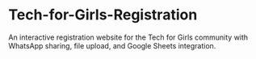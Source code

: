 # Tech-for-Girls-Registration
An interactive registration website for the Tech for Girls community with WhatsApp sharing, file upload, and Google Sheets integration.
